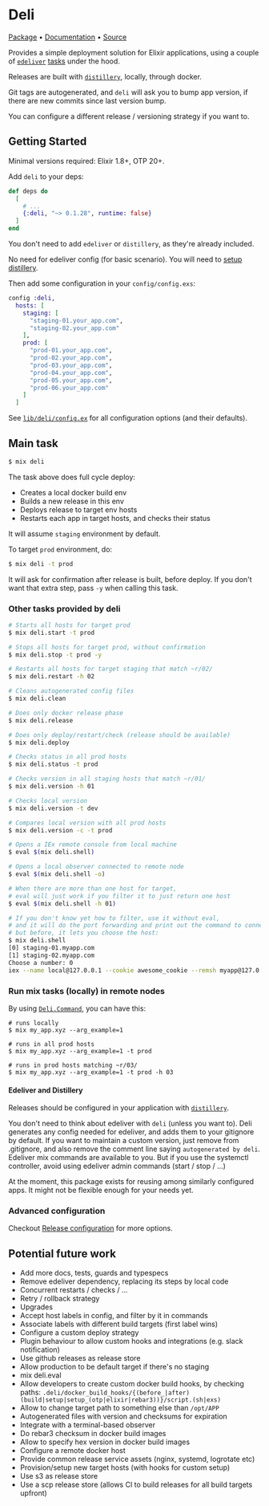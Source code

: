 # Deli

[Package](https://hex.pm/packages/deli) • [Documentation](https://hexdocs.pm/deli) • [Source](https://github.com/rodrigues/deli)

Provides a simple deployment solution for Elixir applications, using a couple of [`edeliver`](https://github.com/edeliver/edeliver) [tasks](https://hexdocs.pm/edeliver/Mix.Tasks.Edeliver.html#content) under the hood.

Releases are built with [`distillery`](https://github.com/bitwalker/distillery), locally, through docker.

Git tags are autogenerated, and `deli` will ask you to bump app version, if there are new commits since last version bump.

You can configure a different release / versioning strategy if you want to.

## Getting Started

Minimal versions required: Elixir 1.8+, OTP 20+.

Add `deli` to your deps:

```elixir
def deps do
  [
    # ...
    {:deli, "~> 0.1.28", runtime: false}
  ]
end
```

You don't need to add `edeliver` or `distillery`, as they're already included.

No need for edeliver config (for basic scenario). You will need to [setup distillery](https://hexdocs.pm/distillery).

Then add some configuration in your `config/config.exs`:

```elixir
config :deli,
  hosts: [
    staging: [
      "staging-01.your_app.com",
      "staging-02.your_app.com"
    ],
    prod: [
      "prod-01.your_app.com",
      "prod-02.your_app.com",
      "prod-03.your_app.com",
      "prod-04.your_app.com",
      "prod-05.your_app.com",
      "prod-06.your_app.com"
    ]
  ]
```

See [`lib/deli/config.ex`](https://github.com/rodrigues/deli/blob/master/lib/deli/config.ex) for all configuration options (and their defaults).

## Main task

```bash
$ mix deli
```

The task above does full cycle deploy:

- Creates a local docker build env
- Builds a new release in this env
- Deploys release to target env hosts
- Restarts each app in target hosts, and checks their status

It will assume `staging` environment by default.

To target `prod` environment, do:

```bash
$ mix deli -t prod
```

It will ask for confirmation after release is built, before deploy.
If you don't want that extra step, pass `-y` when calling this task.

### Other tasks provided by deli

```bash
# Starts all hosts for target prod
$ mix deli.start -t prod

# Stops all hosts for target prod, without confirmation
$ mix deli.stop -t prod -y

# Restarts all hosts for target staging that match ~r/02/
$ mix deli.restart -h 02

# Cleans autogenerated config files
$ mix deli.clean

# Does only docker release phase
$ mix deli.release

# Does only deploy/restart/check (release should be available)
$ mix deli.deploy

# Checks status in all prod hosts
$ mix deli.status -t prod

# Checks version in all staging hosts that match ~r/01/
$ mix deli.version -h 01

# Checks local version
$ mix deli.version -t dev

# Compares local version with all prod hosts
$ mix deli.version -c -t prod

# Opens a IEx remote console from local machine
$ eval $(mix deli.shell)

# Opens a local observer connected to remote node
$ eval $(mix deli.shell -o)

# When there are more than one host for target,
# eval will just work if you filter it to just return one host
$ eval $(mix deli.shell -h 01)

# If you don't know yet how to filter, use it without eval,
# and it will do the port forwarding and print out the command to connect,
# but before, it lets you choose the host:
$ mix deli.shell
[0] staging-01.myapp.com
[1] staging-02.myapp.com
Choose a number: 0
iex --name local@127.0.0.1 --cookie awesome_cookie --remsh myapp@127.0.0.1
```

### Run mix tasks (locally) in remote nodes

By using [`Deli.Command`](https://hexdocs.pm/deli/Deli.Command.html), you can have this:

```shell
# runs locally
$ mix my_app.xyz --arg_example=1

# runs in all prod hosts
$ mix my_app.xyz --arg_example=1 -t prod

# runs in prod hosts matching ~r/03/
$ mix my_app.xyz --arg_example=1 -t prod -h 03
```

#### Edeliver and Distillery

Releases should be configured in your application with [`distillery`](https://hexdocs.pm/distillery).

You don't need to think about edeliver with `deli` (unless you want to).
Deli generates any config needed for edeliver, and adds them to your gitignore by default.
If you want to maintain a custom version, just remove from .gitignore, and also remove the comment line saying `autogenerated by deli`.
Edeliver mix commands are available to you. But if you use the systemctl controller, avoid using edeliver admin commands (start / stop / ...)

At the moment, this package exists for reusing among similarly configured apps. It might not be flexible enough for your needs yet.

### Advanced configuration

Checkout [Release configuration](https://hexdocs.pm/deli/release.html) for more options.

## Potential future work

- Add more docs, tests, guards and typespecs
- Remove edeliver dependency, replacing its steps by local code
- Concurrent restarts / checks / ...
- Retry / rollback strategy
- Upgrades
- Accept host labels in config, and filter by it in commands
- Associate labels with different build targets (first label wins)
- Configure a custom deploy strategy
- Plugin behaviour to allow custom hooks and integrations (e.g. slack notification)
- Use github releases as release store
- Allow production to be default target if there's no staging
- mix deli.eval
- Allow developers to create custom docker build hooks, by checking paths: `.deli/docker_build_hooks/{(before_|after)(build|setup|setup_(otp|elixir|rebar3))}/script.(sh|exs)`
- Allow to change target path to something else than `/opt/APP`
- Autogenerated files with version and checksums for expiration
- Integrate with a terminal-based observer
- Do rebar3 checksum in docker build images
- Allow to specify hex version in docker build images
- Configure a remote docker host
- Provide common release service assets (nginx, systemd, logrotate etc)
- Provision/setup new target hosts (with hooks for custom setup)
- Use s3 as release store
- Use a scp release store (allows CI to build releases for all build targets upfront)
